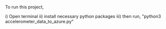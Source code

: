 To run this project,

i) Open terminal
ii) install necessary python packages
iii) then run, "python3 accelerometer_data_to_azure.py"
